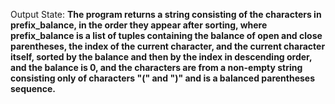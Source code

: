 Output State: **The program returns a string consisting of the characters in prefix_balance, in the order they appear after sorting, where prefix_balance is a list of tuples containing the balance of open and close parentheses, the index of the current character, and the current character itself, sorted by the balance and then by the index in descending order, and the balance is 0, and the characters are from a non-empty string consisting only of characters "(" and ")" and is a balanced parentheses sequence.**